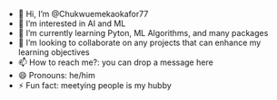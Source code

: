 - 👋 Hi, I’m @Chukwuemekaokafor77
- 👀 I’m interested in AI and ML
- 🌱 I’m currently learning Pyton, ML Algorithms, and many packages
- 💞️ I’m looking to collaborate on any projects that can enhance my learning objectives
- 📫 How to reach me?: you can drop a message here
- 😄 Pronouns: he/him
- ⚡ Fun fact: meetying people is my hubby

<!---
Chukwuemekaokafor77/Chukwuemekaokafor77 is a ✨ special ✨ repository because its `README.md` (this file) appears on your GitHub profile.
You can click the Preview link to take a look at your changes.
--->
